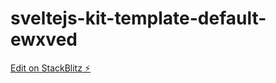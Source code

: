 # sveltejs-kit-template-default-ewxved

[Edit on StackBlitz ⚡️](https://stackblitz.com/edit/sveltejs-kit-template-default-ewxved)